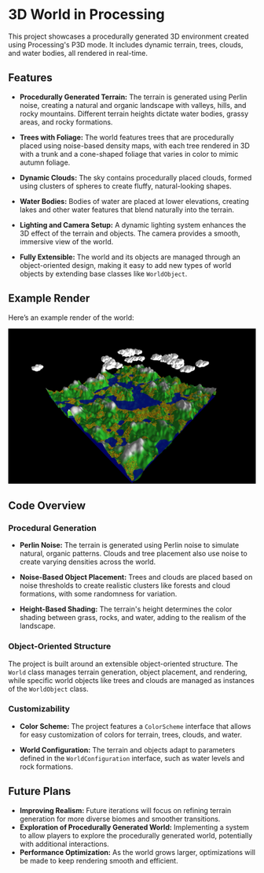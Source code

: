 # 3D World in Processing

This project showcases a procedurally generated 3D environment created using Processing's P3D mode. It includes dynamic terrain, trees, clouds, and water bodies, all rendered in real-time.

## Features

- **Procedurally Generated Terrain:** The terrain is generated using Perlin noise, creating a natural and organic landscape with valleys, hills, and rocky mountains. Different terrain heights dictate water bodies, grassy areas, and rocky formations.

- **Trees with Foliage:** The world features trees that are procedurally placed using noise-based density maps, with each tree rendered in 3D with a trunk and a cone-shaped foliage that varies in color to mimic autumn foliage.

- **Dynamic Clouds:** The sky contains procedurally placed clouds, formed using clusters of spheres to create fluffy, natural-looking shapes.

- **Water Bodies:** Bodies of water are placed at lower elevations, creating lakes and other water features that blend naturally into the terrain.

- **Lighting and Camera Setup:** A dynamic lighting system enhances the 3D effect of the terrain and objects. The camera provides a smooth, immersive view of the world.

- **Fully Extensible:** The world and its objects are managed through an object-oriented design, making it easy to add new types of world objects by extending base classes like `WorldObject`.

## Example Render

Here’s an example render of the world:

![Example Render](example-renders/world_2024-10-21_23-06-44.png)

## Code Overview

### Procedural Generation

- **Perlin Noise:** The terrain is generated using Perlin noise to simulate natural, organic patterns. Clouds and tree placement also use noise to create varying densities across the world.

- **Noise-Based Object Placement:** Trees and clouds are placed based on noise thresholds to create realistic clusters like forests and cloud formations, with some randomness for variation.

- **Height-Based Shading:** The terrain's height determines the color shading between grass, rocks, and water, adding to the realism of the landscape.

### Object-Oriented Structure

The project is built around an extensible object-oriented structure. The `World` class manages terrain generation, object placement, and rendering, while specific world objects like trees and clouds are managed as instances of the `WorldObject` class.

### Customizability

- **Color Scheme:** The project features a `ColorScheme` interface that allows for easy customization of colors for terrain, trees, clouds, and water.

- **World Configuration:** The terrain and objects adapt to parameters defined in the `WorldConfiguration` interface, such as water levels and rock formations.

## Future Plans

- **Improving Realism:** Future iterations will focus on refining terrain generation for more diverse biomes and smoother transitions.
- **Exploration of Procedurally Generated World:** Implementing a system to allow players to explore the procedurally generated world, potentially with additional interactions.
- **Performance Optimization:** As the world grows larger, optimizations will be made to keep rendering smooth and efficient.
